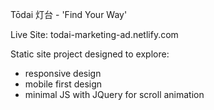 Tōdai 灯台 - 'Find Your Way'

Live Site: todai-marketing-ad.netlify.com

Static site project designed to explore:
* responsive design
* mobile first design
* minimal JS with JQuery for scroll animation
